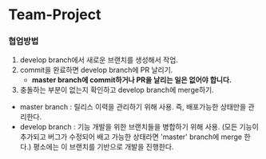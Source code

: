 # Team-Project
### 협업방법
1. develop branch에서 새로운 브랜치를 생성해서 작업.
2. commit을 완료하면 develop branch에 PR 날리기.
    - **master branch에 commit하거나 PR을 날리는 일은 없어야 합니다.**
3. 충돌하는 부분이 없는지 확인하고 develop branch에 merge하기.

- master branch : 릴리스 이력을 관리하기 위해 사용. 즉, 배포가능한 상태만을 관리한다.
- develop branch : 기능 개발을 위한 브랜치들을 병합하기 위해 사용. (모든 기능이 추가되고 버그가 수정되어 배고 가능한 상태라면 'master' branch에 merge 한다.) 평소에는 이 브랜치를 기반으로 개발을 진행한다.
